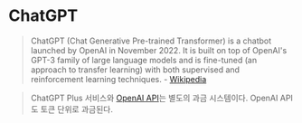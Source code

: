 # ChatGPT

> ChatGPT (Chat Generative Pre-trained Transformer) is a chatbot launched by OpenAI in November 2022.
It is built on top of OpenAI's GPT-3 family of large language models
and is fine-tuned (an approach to transfer learning) with both supervised
and reinforcement learning techniques. - [Wikipedia](https://en.wikipedia.org/wiki/ChatGPT)

> ChatGPT Plus 서비스와 [OpenAI API](https://openai.com/pricing)는 별도의 과금 시스템이다.
> OpenAI API도 토큰 단위로 과금된다.

